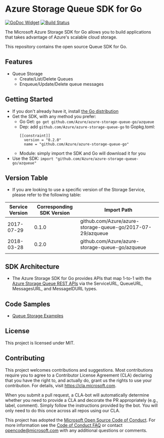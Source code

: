 # Azure Storage Queue SDK for Go
[![GoDoc Widget]][GoDoc] [![Build Status][Travis Widget]][Travis]

The Microsoft Azure Storage SDK for Go allows you to build applications that takes advantage of Azure's scalable cloud storage. 

This repository contains the open source Queue SDK for Go.

## Features
* Queue Storage
	* Create/List/Delete Queues
	* Enqueue/Update/Delete queue messages

## Getting Started
* If you don't already have it, install [the Go distribution](https://golang.org/dl/)
* Get the SDK, with any method you prefer:
    * Go Get: ```go get github.com/Azure/azure-storage-queue-go/azqueue```
    * Dep: add ```github.com/Azure/azure-storage-queue-go``` to Gopkg.toml:
        ```
        [[constraint]]
          version = "0.2.0"
          name = "github.com/Azure/azure-storage-queue-go"
        ```
    * Module: simply import the SDK and Go will download it for you
* Use the SDK:
```import "github.com/Azure/azure-storage-queue-go/azqueue"```

## Version Table
* If you are looking to use a specific version of the Storage Service, please refer to the following table: 

| Service Version | Corresponding SDK Version | Import Path                                                |
|-----------------|---------------------------|------------------------------------------------------------|
| 2017-07-29      | 0.1.0                     | github.com/Azure/azure-storage-queue-go/2017-07-29/azqueue |
| 2018-03-28      | 0.2.0                     | github.com/Azure/azure-storage-queue-go/azqueue            |
|                 |                           |                                                            |

## SDK Architecture
* The Azure Storage SDK for Go provides APIs that map 1-to-1 with the 
[Azure Storage Queue REST APIs](https://docs.microsoft.com/en-us/rest/api/storageservices/queue-service-rest-api) via
 the ServiceURL, QueueURL, MessagesURL, and MessageIDURL types.

## Code Samples
* [Queue Storage Examples](https://godoc.org/github.com/Azure/azure-storage-queue-go/2017-07-29/azqueue#pkg-examples)

## License
This project is licensed under MIT.

## Contributing
This project welcomes contributions and suggestions.  Most contributions require you to agree to a
Contributor License Agreement (CLA) declaring that you have the right to, and actually do, grant us
the rights to use your contribution. For details, visit https://cla.microsoft.com.

When you submit a pull request, a CLA-bot will automatically determine whether you need to provide
a CLA and decorate the PR appropriately (e.g., label, comment). Simply follow the instructions
provided by the bot. You will only need to do this once across all repos using our CLA.

This project has adopted the [Microsoft Open Source Code of Conduct](https://opensource.microsoft.com/codeofconduct/).
For more information see the [Code of Conduct FAQ](https://opensource.microsoft.com/codeofconduct/faq/) or
contact [opencode@microsoft.com](mailto:opencode@microsoft.com) with any additional questions or comments.

[GoDoc]: https://godoc.org/github.com/Azure/azure-storage-queue-go/2017-07-29/azqueue
[GoDoc Widget]: https://godoc.org/github.com/Azure/azure-storage-queue-go/2017-07-29/azqueue?status.svg
[Travis]: https://travis-ci.org/Azure/azure-storage-queue-go
[Travis Widget]: https://travis-ci.org/Azure/azure-storage-queue-go.svg?branch=master
